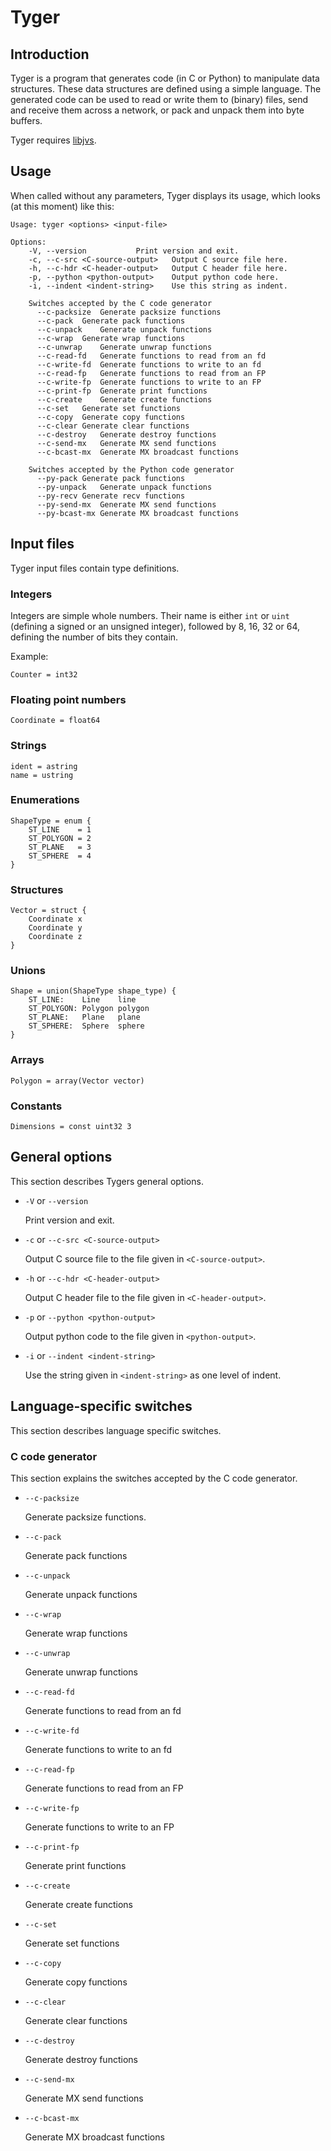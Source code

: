 # Tyger

## Introduction

Tyger is a program that generates code (in C or Python) to manipulate
data structures. These data structures are defined using a simple
language. The generated code can be used to read or write them to
(binary) files, send and receive them across a network, or pack and
unpack them into byte buffers.

Tyger requires [libjvs](https://github.com/jaccovanschaik/libjvs).

## Usage

When called without any parameters, Tyger displays its usage, which
looks (at this moment) like this:

	Usage: tyger <options> <input-file>
	
	Options:
		-V, --version			Print version and exit.
		-c, --c-src <C-source-output>	Output C source file here.
		-h, --c-hdr <C-header-output>	Output C header file here.
		-p, --python <python-output>	Output python code here.
		-i, --indent <indent-string>	Use this string as indent.
	
		Switches accepted by the C code generator
		  --c-packsize	Generate packsize functions
		  --c-pack	Generate pack functions
		  --c-unpack	Generate unpack functions
		  --c-wrap	Generate wrap functions
		  --c-unwrap	Generate unwrap functions
		  --c-read-fd	Generate functions to read from an fd
		  --c-write-fd	Generate functions to write to an fd
		  --c-read-fp	Generate functions to read from an FP
		  --c-write-fp	Generate functions to write to an FP
		  --c-print-fp	Generate print functions
		  --c-create	Generate create functions
		  --c-set	Generate set functions
		  --c-copy	Generate copy functions
		  --c-clear	Generate clear functions
		  --c-destroy	Generate destroy functions
		  --c-send-mx	Generate MX send functions
		  --c-bcast-mx	Generate MX broadcast functions
	
		Switches accepted by the Python code generator
		  --py-pack	Generate pack functions
		  --py-unpack	Generate unpack functions
		  --py-recv	Generate recv functions
		  --py-send-mx	Generate MX send functions
		  --py-bcast-mx	Generate MX broadcast functions

## Input files

Tyger input files contain type definitions.

### Integers

Integers are simple whole numbers. Their name is either `int` or `uint`
(defining a signed or an unsigned integer), followed by 8, 16, 32 or 64,
defining the number of bits they contain.

Example:

    Counter = int32

### Floating point numbers

    Coordinate = float64
    
### Strings

    ident = astring
    name = ustring

### Enumerations

    ShapeType = enum {
        ST_LINE    = 1
        ST_POLYGON = 2
        ST_PLANE   = 3
        ST_SPHERE  = 4
    }

### Structures

    Vector = struct {
        Coordinate x
        Coordinate y
        Coordinate z
    }

### Unions

    Shape = union(ShapeType shape_type) {
        ST_LINE:    Line    line
        ST_POLYGON: Polygon polygon
        ST_PLANE:   Plane   plane
        ST_SPHERE:  Sphere  sphere
    }

### Arrays

    Polygon = array(Vector vector)

### Constants

    Dimensions = const uint32 3

## General options

This section describes Tygers general options.

- `-V` or `--version`

  Print version and exit.

- `-c` or `--c-src <C-source-output>`

  Output C source file to the file given in `<C-source-output>`.

- `-h` or `--c-hdr <C-header-output>`

  Output C header file to the file given in `<C-header-output>`.

- `-p` or `--python <python-output>`

  Output python code to the file given in `<python-output>`.

- `-i` or `--indent <indent-string>`

  Use the string given in `<indent-string>` as one level of indent.

## Language-specific switches

This section describes language specific switches.

### C code generator

This section explains the switches accepted by the C code generator.

- `--c-packsize`

  Generate packsize functions.

- `--c-pack`
  
  Generate pack functions

- `--c-unpack`
  
  Generate unpack functions

- `--c-wrap`
  
  Generate wrap functions

- `--c-unwrap`
  
  Generate unwrap functions

- `--c-read-fd`
  
  Generate functions to read from an fd

- `--c-write-fd`
  
  Generate functions to write to an fd

- `--c-read-fp`
  
  Generate functions to read from an FP

- `--c-write-fp`
  
  Generate functions to write to an FP

- `--c-print-fp`
  
  Generate print functions

- `--c-create`
  
  Generate create functions

- `--c-set`
  
  Generate set functions

- `--c-copy`
  
  Generate copy functions

- `--c-clear`
  
  Generate clear functions

- `--c-destroy`
  
  Generate destroy functions

- `--c-send-mx`
  
  Generate MX send functions

- `--c-bcast-mx`
  
  Generate MX broadcast functions

